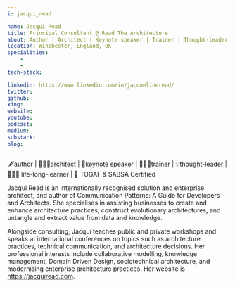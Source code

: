 ```yaml
---
i: jacqui_read

name: Jacqui Read
title: Principal Consultant @ Read The Architecture
about: Author | Architect | Keynote speaker | Trainer | Thought-leader | Life-long-learner | TOGAF & SABSA Certified
location: Winchester, England, UK
specialities:
    -
    -
tech-stack:

linkedin: https://www.linkedin.com/in/jacquelineread/
twitter:
github:
xing:
website:
youtube:
podcast:
medium:
substack:
blog:
---
```


🖋️author | 🧙🏻‍♀️architect | 📢keynote speaker | 👩🏻‍🏫trainer | 💡thought-leader | 👩🏻‍🎓 life-long-learner | 📃 TOGAF & SABSA Certified

Jacqui Read is an internationally recognised solution and enterprise architect, and author of Communication Patterns: A Guide for Developers and Architects. She specialises in assisting businesses to create and enhance architecture practices, construct evolutionary architectures, and untangle and extract value from data and knowledge.

Alongside consulting, Jacqui teaches public and private workshops and speaks at international conferences on topics such as architecture practices, technical communication, and architecture decisions. Her professional interests include collaborative modelling, knowledge management, Domain Driven Design, sociotechnical architecture, and modernising enterprise architecture practices. Her website is https://jacquiread.com.
